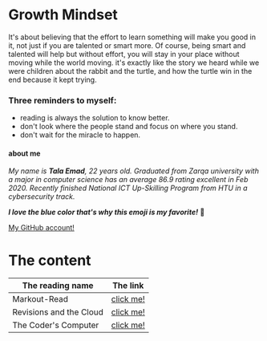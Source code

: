 # Growth Mindset
It's about believing that the effort to learn something will make you good in it, not just if you are talented or smart more. Of course, being smart and talented will help but without effort, you will stay in your place without moving while the world moving. it's exactly like the story we heard while we were children about the rabbit and the turtle, and how the turtle win in the end because it kept trying.

### Three  reminders to myself:
- reading is always the solution to know better.
- don't look where the people stand and focus on where you stand.
- don't wait for the miracle to happen.

#### about me

*My name is **Tala Emad**, 22 years old. Graduated from Zarqa university with a major in computer science has an average 86.9 rating excellent in Feb 2020. Recently finished National ICT Up-Skilling Program from HTU in a cybersecurity track.*

***I love the blue color that's why this emoji is my favorite!***  :blue_heart:


[My GitHub account!](https://github.com/talaemad)



# The content

The reading name | The link
-----------------|----------- 
Markout-Read | [click me!](https://talaemad.github.io/reading-notes/Markout.html)
Revisions and the Cloud | [click me!](https://talaemad.github.io/reading-notes/Revisions%20and%20the%20Cloud.html)
The Coder's Computer | [click me!](https://talaemad.github.io/reading-notes/The%20Coder's%20Computer.html)
